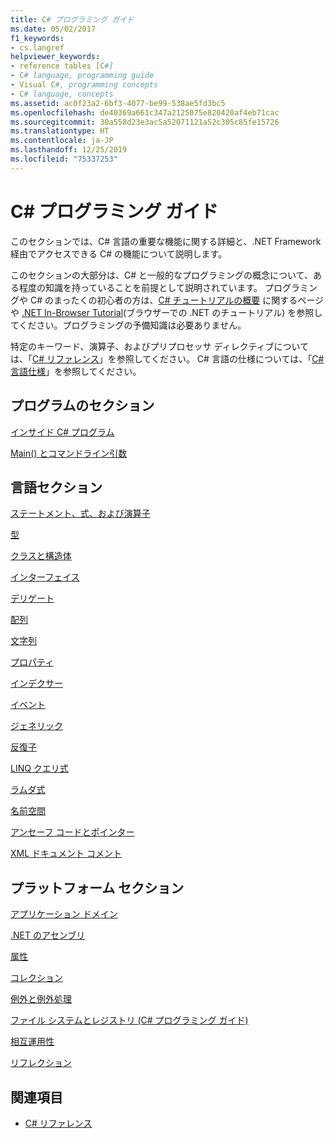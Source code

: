 ```yaml
---
title: C# プログラミング ガイド
ms.date: 05/02/2017
f1_keywords:
- cs.langref
helpviewer_keywords:
- reference tables [C#]
- C# language, programming guide
- Visual C#, programming concepts
- C# language, concepts
ms.assetid: ac0f23a2-6bf3-4077-be99-538ae5fd3bc5
ms.openlocfilehash: de40369a661c347a2125075e820420af4eb71cac
ms.sourcegitcommit: 30a558d23e3ac5a52071121a52c305c85fe15726
ms.translationtype: HT
ms.contentlocale: ja-JP
ms.lasthandoff: 12/25/2019
ms.locfileid: "75337253"
---
```

# <a name="c-programming-guide"></a>C# プログラミング ガイド

このセクションでは、C# 言語の重要な機能に関する詳細と、.NET Framework 経由でアクセスできる C# の機能について説明します。  
  
 このセクションの大部分は、C# と一般的なプログラミングの概念について、ある程度の知識を持っていることを前提として説明されています。 プログラミングや C# のまったくの初心者の方は、[C# チュートリアルの概要](../tutorials/intro-to-csharp/index.md) に関するページや [.NET In-Browser Tutorial](https://dotnet.microsoft.com/learn/dotnet/in-browser-tutorial/1)(ブラウザーでの .NET のチュートリアル) を参照してください。プログラミングの予備知識は必要ありません。  
  
 特定のキーワード、演算子、およびプリプロセッサ ディレクティブについては、「[C# リファレンス](../language-reference/index.md)」を参照してください。 C# 言語の仕様については、「[C# 言語仕様](/dotnet/csharp/language-reference/language-specification/introduction)」を参照してください。  
  
## <a name="program-sections"></a>プログラムのセクション

[インサイド C# プログラム](./inside-a-program/index.md)  
  
[Main() とコマンドライン引数](./main-and-command-args/index.md)  

## <a name="language-sections"></a>言語セクション

[ステートメント、式、および演算子](./statements-expressions-operators/index.md)  

 [型](./types/index.md)  

 [クラスと構造体](./classes-and-structs/index.md)  
  
 [インターフェイス](./interfaces/index.md)  

 [デリゲート](./delegates/index.md)  

 [配列](./arrays/index.md)  
  
 [文字列](./strings/index.md)  
  
 [プロパティ](./classes-and-structs/properties.md)  
  
 [インデクサー](./indexers/index.md)  
  
 [イベント](./events/index.md)  
  
 [ジェネリック](./generics/index.md)  
  
 [反復子](./concepts/iterators.md)
  
 [LINQ クエリ式](../linq/index.md)  
  
 [ラムダ式](./statements-expressions-operators/lambda-expressions.md)  
  
 [名前空間](./namespaces/index.md)  
  
 [アンセーフ コードとポインター](./unsafe-code-pointers/index.md)  
  
 [XML ドキュメント コメント](./xmldoc/index.md)  
  
## <a name="platform-sections"></a>プラットフォーム セクション

 [アプリケーション ドメイン](../../framework/app-domains/application-domains.md)  
  
 [.NET のアセンブリ](../../standard/assembly/index.md)  
  
 [属性](./concepts/attributes/index.md)  
  
 [コレクション](./concepts/collections.md)  
  
 [例外と例外処理](./exceptions/index.md)  
  
 [ファイル システムとレジストリ (C# プログラミング ガイド)](./file-system/index.md)  
  
 [相互運用性](./interop/index.md)  
  
 [リフレクション](./concepts/reflection.md)  
  
## <a name="see-also"></a>関連項目

- [C# リファレンス](../language-reference/index.md)
